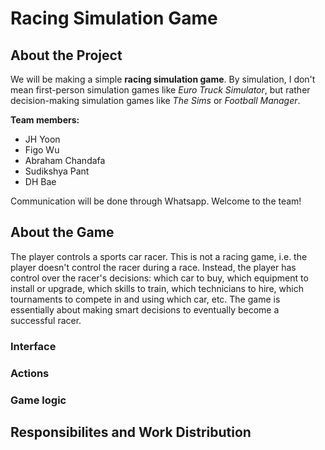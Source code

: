# Racing Simulation Game

## About the Project

We will be making a simple **racing simulation game**. By simulation, I don't mean first-person simulation games like _Euro Truck Simulator_, but rather decision-making simulation games like _The Sims_ or _Football Manager_.
<br>

**Team members:**
- JH Yoon
- Figo Wu
- Abraham Chandafa
- Sudikshya Pant
- DH Bae

Communication will be done through Whatsapp. Welcome to the team!
<br>

## About the Game
The player controls a sports car racer. This is not a racing game, i.e. the player doesn't control the racer during a race. Instead, the player has control over the racer's decisions: which car to buy, which equipment to install or upgrade, which skills to train, which technicians to hire, which tournaments to compete in and using which car, etc. The game is essentially about making smart decisions to eventually become a successful racer.

### Interface

### Actions

### Game logic

### 


## Responsibilites and Work Distribution
